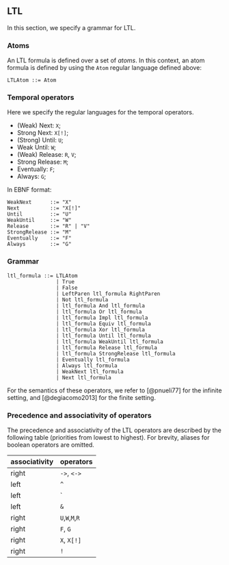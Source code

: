 ## LTL

In this section, we specify a grammar for LTL.

### Atoms

An LTL formula is defined over a set of _atoms_.
In this context, an atom formula is defined by using 
the `Atom` regular language defined above:

```
LTLAtom ::= Atom
```

### Temporal operators

Here we specify the regular languages for the temporal operators.

- (Weak) Next: `X`;
- Strong Next: `X[!]`;
- (Strong) Until: `U`;
- Weak Until: `W`;
- (Weak) Release: `R`, `V`;
- Strong Release: `M`;
- Eventually: `F`;
- Always: `G`;

In EBNF format:
```
WeakNext      ::= "X"
Next          ::= "X[!]"
Until         ::= "U"
WeakUntil     ::= "W"
Release       ::= "R" | "V"
StrongRelease ::= "M"
Eventually    ::= "F"
Always        ::= "G"
```


### Grammar

```
ltl_formula ::= LTLAtom
                | True
                | False
                | LeftParen ltl_formula RightParen 
                | Not ltl_formula 
                | ltl_formula And ltl_formula
                | ltl_formula Or ltl_formula
                | ltl_formula Impl ltl_formula
                | ltl_formula Equiv ltl_formula
                | ltl_formula Xor ltl_formula
                | ltl_formula Until ltl_formula
                | ltl_formula WeakUntil ltl_formula
                | ltl_formula Release ltl_formula
                | ltl_formula StrongRelease ltl_formula
                | Eventually ltl_formula
                | Always ltl_formula
                | WeakNext ltl_formula
                | Next ltl_formula
```

For the semantics of these operators,
we refer to [@pnueli77] for the 
infinite setting, and [@degiacomo2013]
for the finite setting.


### Precedence and associativity of operators

The precedence and associativity of the LTL operators are 
described by the following table (priorities from lowest to highest).
For brevity, aliases for boolean operators
are omitted.

<center>

|associativity|operators|
|-|-|
|right|`->`, `<->`|
|left|`^`|
|left|`|`|
|left|`&`|
|right |`U`,`W`,`M`,`R`|
|right |`F`, `G`|
|right |`X`, `X[!]`|
|right |`!`|
</center>


